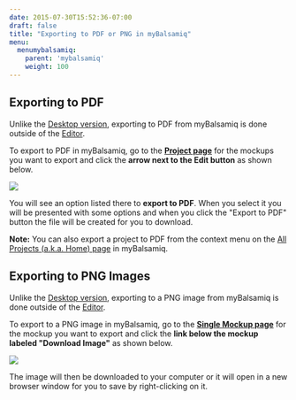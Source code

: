 ```yaml
---
date: 2015-07-30T15:52:36-07:00
draft: false
title: "Exporting to PDF or PNG in myBalsamiq"
menu:
  menumybalsamiq:
    parent: 'mybalsamiq'
    weight: 100
---
```


## Exporting to PDF

Unlike the [Desktop version](http://support.balsamiq.com/customer/portal/articles/111730#exportpdf), exporting to PDF from myBalsamiq is done outside of the [Editor](http://support.balsamiq.com/customer/portal/articles/1366973).

To export to PDF in myBalsamiq, go to the **[Project page](http://support.balsamiq.com/customer/portal/articles/112399)** for the mockups you want to export and click the **arrow next to the Edit button** as shown below.

![](http://media.balsamiq.com/img/support/docs/myb/export-pdf.png)

You will see an option listed there to **export to PDF**. When you select it you will be presented with some options and when you click the "Export to PDF" button the file will be created for you to download.

**Note:** You can also export a project to PDF from the context menu on the [All Projects (a.k.a. Home) page](http://support.balsamiq.com/customer/portal/articles/112398) in myBalsamiq.

## Exporting to PNG Images

Unlike the [Desktop version](http://support.balsamiq.com/customer/portal/articles/111730#exportimage), exporting to a PNG image from myBalsamiq is done outside of the [Editor](http://support.balsamiq.com/customer/portal/articles/1366973).

To export to a PNG image in myBalsamiq, go to the **[Single Mockup page](http://support.balsamiq.com/customer/portal/articles/112401)** for the mockup you want to export and click the **link below the mockup labeled "Download Image"** as shown below.

![](http://media.balsamiq.com/img/support/docs/myb/download-image.png)

The image will then be downloaded to your computer or it will open in a new browser window for you to save by right-clicking on it.